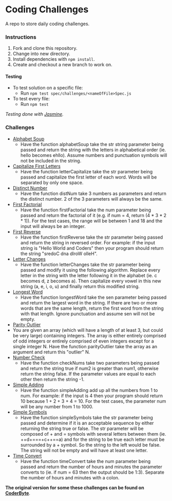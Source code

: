 # Coding Challenges
A repo to store daily coding challenges.

### Instructions
1. Fork and clone this repository.
2. Change into new directory.
3. Install dependencies with `npm install`.
4. Create and checkout a new branch to work on.

#### Testing
- To test solution on a specific file:
  - Run `npm test spec/challenges/<nameOfFile>Spec.js`
- To test every file:
  - Run `npm test`

*Testing done with [Jasmine](https://jasmine.github.io/).*

### Challenges
- [Alphabet Soup](challenges/alphabetSoup.js)
  - Have the function alphabetSoup take the str string parameter being passed and return the string with the letters in alphabetical order (ie. hello becomes ehllo). Assume numbers and punctuation symbols will not be included in the string.
- [Capitalize First Letters](challenges/letterCapitalize.js)
  - Have the function letterCapitalize take the str parameter being passed and capitalize the first letter of each word. Words will be separated by only one space.
- [Distinct Number](challenges/distinctNumbers.js)
  - Have the function distNum take 3 numbers as parameters and return the distinct number. 2 of the 3 parameters will always be the same.
- [First Factorial](challenges/firstFactorial.js)
  - Have the function firstFactorial take the num parameter being passed and return the factorial of it (e.g. if num = 4, return (4 * 3 * 2 * 1)). For the test cases, the range will be between 1 and 18 and the input will always be an integer.
- [First Reverse](challenges/firstReverse.js)
  - Have the function firstReverse take the str parameter being passed and return the string in reversed order. For example: if the input string is "Hello World and Coders" then your program should return the string "sredoC dna dlroW olleH".
- [Letter Changes](challenges/letterChanges.js)
  - Have the function letterChanges take the str parameter being passed and modify it using the following algorithm. Replace every letter in the string with the letter following it in the alphabet (ie. c becomes d, z becomes a). Then capitalize every vowel in this new string (a, e, i, o, u) and finally return this modified string.
- [Longest Word](challenges/longestWord.js)
  - Have the function longestWord take the sen parameter being passed and return the largest word in the string. If there are two or more words that are the same length, return the first word from the string with that length. Ignore punctuation and assume sen will not be empty.
-  [Parity Outlier](challenges/parityOutlier.js)
  - You are given an array (which will have a length of at least 3, but could be very large) containing integers. The array is either entirely comprised of odd integers or entirely comprised of even integers except for a single integer N. Have the function parityOutlier take the array as an argument and return this "outlier" N.
- [Number Check](challenges/checkNums.js)
  - Have the function checkNums take two parameters being passed and return the string true if num2 is greater than num1, otherwise return the string false. If the parameter values are equal to each other then return the string -1.
- [Simple Adding](challenges/simpleAdding.js)
  - Have the function simpleAdding add up all the numbers from 1 to num. For example: if the input is 4 then your program should return 10 because 1 + 2 + 3 + 4 = 10. For the test cases, the parameter num will be any number from 1 to 1000.
- [Simple Symbols](challenges/simpleSymbols.js)
  - Have the function simpleSymbols take the str parameter being passed and determine if it is an acceptable sequence by either returning the string true or false. The str parameter will be composed of + and = symbols with several letters between them (ie. ++d+===+c++==a) and for the string to be true each letter must be surrounded by a + symbol. So the string to the left would be false. The string will not be empty and will have at least one letter.
- [Time Convert](challenges/timeConvert.js)
  - Have the function timeConvert take the num parameter being passed and return the number of hours and minutes the parameter converts to (ie. if num = 63 then the output should be 1:3). Separate the number of hours and minutes with a colon.

**The original version for some these challenges can be found on [CoderByte](https://coderbyte.com/)**.
